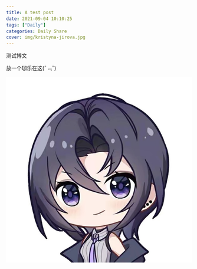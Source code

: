 ```yaml
---
title: A test post
date: 2021-09-04 10:10:25
tags: ["Daily"]
categories: Daily Share
cover: img/kristyna-jirova.jpg
---
```

测试博文

放一个珈乐在这(¯﹃¯)

![珈乐Carol](A-test-post/Carol.jpg)